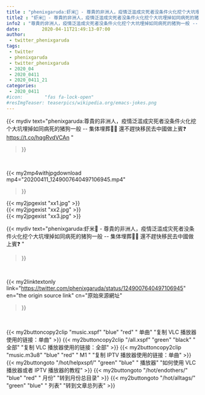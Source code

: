 ```yaml
---
title : "phenixgaruda:虾米🦐 - 尊貴的非洲人，疫情泛滥成灾死者没条件火化挖个大坑埋掉如同病死的猪狗一般 -- 集体埋葬🦠🦠 還不趕快移民去中國做上賓❓ "
title2 : "虾米🦐 - 尊貴的非洲人，疫情泛滥成灾死者没条件火化挖个大坑埋掉如同病死的猪狗一般 -- 集体埋葬🦠🦠 還不趕快移民去中國做上賓❓ "
info2 : "尊貴的非洲人，疫情泛滥成灾死者没条件火化挖个大坑埋掉如同病死的猪狗一般 -- 集体埋葬🦠🦠 還不趕快移民去中國做上賓❓ https://t.co/hqgRvdVCAn "
date:        2020-04-11T21:49:13-07:00
author:
 - twitter_phenixgaruda
tags:
 - twitter
 - phenixgaruda
 - twitter_phenixgaruda
 - 2020_04
 - 2020_0411
 - 2020_0411_21
categories:
 - 2020_0411
#icon:        "fas fa-lock-open"
#resImgTeaser: teaserpics/wikipedia.org/emacs-jokes.png
---
```


{{< mydiv text="phenixgaruda:尊貴的非洲人，疫情泛滥成灾死者没条件火化挖个大坑埋掉如同病死的猪狗一般 -- 集体埋葬🦠🦠 還不趕快移民去中國做上賓❓ https://t.co/hqgRvdVCAn "
>}}
<br>


{{< my2mp4withjpgdownload mp4="20200411_1249007640497106945.mp4"
>}}

{{< my2jpgexist "xx1.jpg" >}}<br>
{{< my2jpgexist "xx2.jpg" >}}<br>
{{< my2jpgexist "xx3.jpg" >}}<br>



{{< mydiv text="phenixgaruda:虾米🦐 - 尊貴的非洲人，疫情泛滥成灾死者没条件火化挖个大坑埋掉如同病死的猪狗一般 -- 集体埋葬🦠🦠 還不趕快移民去中國做上賓❓ "
>}}
<br>

{{< my2linktextonly link="https://twitter.com/phenixgaruda/status/1249007640497106945"
en="the origin source link" cn="原始來源網址"
>}}


<br>

{{< my2buttoncopy2clip "music.xspf"        "blue"   "red"    " 单曲"  "复制 VLC 播放器使用的链接：单曲" >}} {{< my2buttoncopy2clip "/all.xspf"         "green"  "black"  " 全部"  "复制 VLC 播放器使用的链接：全部" >}} {{< my2buttoncopy2clip "music.m3u8"        "blue"   "red"    " M1 "    "复制 IPTV 播放器使用的链接：单曲" >}} {{< my2buttongoto      "/hot/helpxspf/"    "green"  "blue"   " 播放器" "如何使用 VLC 播放器或者 IPTV 播放器的教程" >}} {{< my2buttongoto      "/hot/endothers/"   "blue"   "red"    " 月份"   "转到月份总目录" >}} {{< my2buttongoto      "/hot/alltags/"     "green"  "blue"   " 列表"   "转到文章总列表" >}} 

